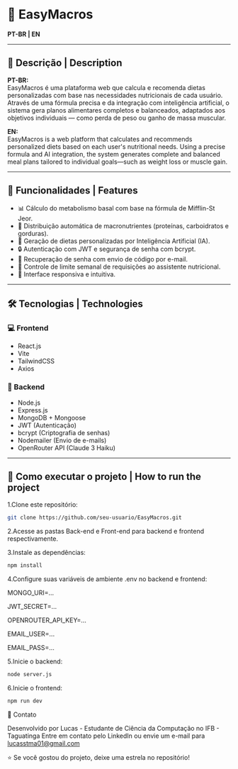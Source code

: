 # 🥦 EasyMacros

**PT-BR | EN**

---

## 📌 Descrição | Description

**PT-BR:**  
EasyMacros é uma plataforma web que calcula e recomenda dietas personalizadas com base nas necessidades nutricionais de cada usuário. Através de uma fórmula precisa e da integração com inteligência artificial, o sistema gera planos alimentares completos e balanceados, adaptados aos objetivos individuais — como perda de peso ou ganho de massa muscular.

**EN:**  
EasyMacros is a web platform that calculates and recommends personalized diets based on each user's nutritional needs. Using a precise formula and AI integration, the system generates complete and balanced meal plans tailored to individual goals—such as weight loss or muscle gain.

---

## 🎯 Funcionalidades | Features

- 📊 Cálculo do metabolismo basal com base na fórmula de Mifflin-St Jeor.  
- 🧮 Distribuição automática de macronutrientes (proteínas, carboidratos e gorduras).  
- 🧠 Geração de dietas personalizadas por Inteligência Artificial (IA).  
- 🔒 Autenticação com JWT e segurança de senha com bcrypt.  
- 📧 Recuperação de senha com envio de código por e-mail.  
- 📆 Controle de limite semanal de requisições ao assistente nutricional.  
- 📱 Interface responsiva e intuitiva.

---

## 🛠️ Tecnologias | Technologies

### 💻 Frontend
- React.js
- Vite
- TailwindCSS
- Axios

### 🧪 Backend
- Node.js
- Express.js
- MongoDB + Mongoose
- JWT (Autenticação)
- bcrypt (Criptografia de senhas)
- Nodemailer (Envio de e-mails)
- OpenRouter API (Claude 3 Haiku)

---

## 🚀 Como executar o projeto | How to run the project

1.Clone este repositório:
   ```bash
   git clone https://github.com/seu-usuario/EasyMacros.git
   ```

2.Acesse as pastas Back-end e Front-end para backend e frontend respectivamente.

3.Instale as dependências:
  ```bash
  npm install
  ```
4.Configure suas variáveis de ambiente .env no backend e frontend:

MONGO_URI=...

JWT_SECRET=...

OPENROUTER_API_KEY=...

EMAIL_USER=...

EMAIL_PASS=...

5.Inicie o backend:
  ```bash
  node server.js
  ```

6.Inicie o frontend:
  ```bash
  npm run dev
  ```

📧 Contato

Desenvolvido por Lucas - Estudante de Ciência da Computação no IFB - Taguatinga
Entre em contato pelo LinkedIn ou envie um e-mail para lucasstma01@gmail.com

⭐ Se você gostou do projeto, deixe uma estrela no repositório!
